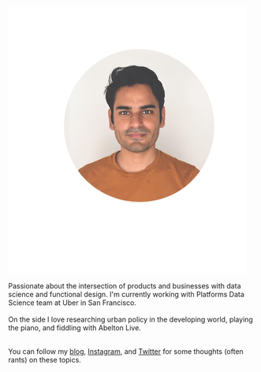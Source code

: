 ![Action picture of me napping](static/images/circular_shot_potrait.png)

Passionate about the intersection of products and businesses with data science and functional design.
I'm currently working with Platforms Data Science team at Uber in San Francisco. <br><br>
On the side I love researching urban policy in the developing world, playing the piano, and fiddling with Abelton Live. <br><br>

You can follow my [blog](https://medium.com/shallow-learnings/), [Instagram](https://instagram.com/ravitshrivastav), and [Twitter](https://twitter.com/ravitshrivastav) for some thoughts (often rants) on these topics.

